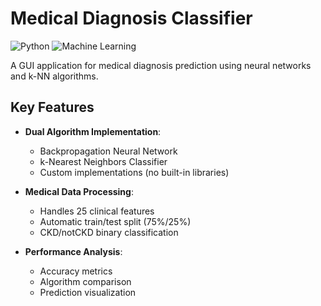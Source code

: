 # Medical Diagnosis Classifier

![Python](https://img.shields.io/badge/Python-3.8+-blue)
![Machine Learning](https://img.shields.io/badge/ML-Classification-green)

A GUI application for medical diagnosis prediction using neural networks and k-NN algorithms.

## Key Features

- **Dual Algorithm Implementation**:
  - Backpropagation Neural Network
  - k-Nearest Neighbors Classifier
  - Custom implementations (no built-in libraries)

- **Medical Data Processing**:
  - Handles 25 clinical features
  - Automatic train/test split (75%/25%)
  - CKD/notCKD binary classification

- **Performance Analysis**:
  - Accuracy metrics
  - Algorithm comparison
  - Prediction visualization
